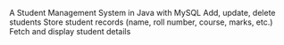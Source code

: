A Student Management System in Java with MySQL
 Add, update, delete students
 Store student records (name, roll number, course, marks, etc.)
 Fetch and display student details
